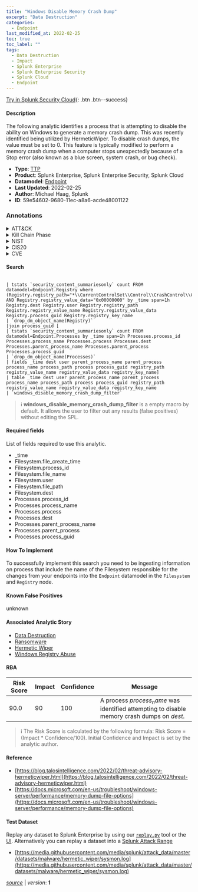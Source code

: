 ```yaml
---
title: "Windows Disable Memory Crash Dump"
excerpt: "Data Destruction"
categories:
  - Endpoint
last_modified_at: 2022-02-25
toc: true
toc_label: ""
tags:
  - Data Destruction
  - Impact
  - Splunk Enterprise
  - Splunk Enterprise Security
  - Splunk Cloud
  - Endpoint
---
```




[Try in Splunk Security Cloud](https://www.splunk.com/en_us/cyber-security.html){: .btn .btn--success}

#### Description

The following analytic identifies a process that is attempting to disable the ability on Windows to generate a memory crash dump. This was recently identified being utilized by HermeticWiper. To disable crash dumps, the value must be set to 0. This feature is typically modified to perform a memory crash dump when a computer stops unexpectedly because of a Stop error (also known as a blue screen, system crash, or bug check).

- **Type**: [TTP](https://github.com/splunk/security_content/wiki/Detection-Analytic-Types)
- **Product**: Splunk Enterprise, Splunk Enterprise Security, Splunk Cloud
- **Datamodel**: [Endpoint](https://docs.splunk.com/Documentation/CIM/latest/User/Endpoint)
- **Last Updated**: 2022-02-25
- **Author**: Michael Haag, Splunk
- **ID**: 59e54602-9680-11ec-a8a6-acde48001122

### Annotations
<details>
  <summary>ATT&CK</summary>

<div markdown="1">

#### [ATT&CK](https://attack.mitre.org/)

| ID          | Technique   | Tactic         |
| ----------- | ----------- |--------------- |
| [T1485](https://attack.mitre.org/techniques/T1485/) | Data Destruction | Impact |

</div>
</details>


<details>
  <summary>Kill Chain Phase</summary>

<div markdown="1">

* Exploitation


</div>
</details>


<details>
  <summary>NIST</summary>

<div markdown="1">

* DE.CM



</div>
</details>

<details>
  <summary>CIS20</summary>

<div markdown="1">

* CIS 3
* CIS 5
* CIS 16



</div>
</details>

<details>
  <summary>CVE</summary>

<div markdown="1">


</div>
</details>


#### Search

```

| tstats `security_content_summariesonly` count FROM datamodel=Endpoint.Registry where (Registry.registry_path="*\\CurrentControlSet\\Control\\CrashControl\\CrashDumpEnabled") AND Registry.registry_value_data="0x00000000" by _time span=1h Registry.dest Registry.user Registry.registry_path Registry.registry_value_name Registry.registry_value_data Registry.process_guid Registry.registry_key_name  
| `drop_dm_object_name(Registry)` 
|join process_guid [
| tstats `security_content_summariesonly` count FROM datamodel=Endpoint.Processes by _time span=1h Processes.process_id Processes.process_name Processes.process Processes.dest Processes.parent_process_name Processes.parent_process Processes.process_guid 
| `drop_dm_object_name(Processes)`  
| fields _time dest user parent_process_name parent_process process_name process_path process process_guid registry_path registry_value_name registry_value_data registry_key_name] 
| table _time dest user parent_process_name parent_process process_name process_path process process_guid registry_path registry_value_name registry_value_data registry_key_name 
| `windows_disable_memory_crash_dump_filter`
```

> :information_source:
> **windows_disable_memory_crash_dump_filter** is a empty macro by default. It allows the user to filter out any results (false positives) without editing the SPL.



#### Required fields
List of fields required to use this analytic.
* _time
* Filesystem.file_create_time
* Filesystem.process_id
* Filesystem.file_name
* Filesystem.user
* Filesystem.file_path
* Filesystem.dest
* Processes.process_id
* Processes.process_name
* Processes.process
* Processes.dest
* Processes.parent_process_name
* Processes.parent_process
* Processes.process_guid



#### How To Implement
To successfully implement this search you need to be ingesting information on process that include the name of the Filesystem responsible for the changes from your endpoints into the `Endpoint` datamodel in the `Filesystem` and `Registry` node.
#### Known False Positives
unknown

#### Associated Analytic Story
* [Data Destruction](/stories/data_destruction)
* [Ransomware](/stories/ransomware)
* [Hermetic Wiper](/stories/hermetic_wiper)
* [Windows Registry Abuse](/stories/windows_registry_abuse)




#### RBA

| Risk Score  | Impact      | Confidence   | Message      |
| ----------- | ----------- |--------------|--------------|
| 90.0 | 90 | 100 | A process $process_name$ was identified attempting to disable memory crash dumps on $dest$. |


> :information_source:
> The Risk Score is calculated by the following formula: Risk Score = (Impact * Confidence/100). Initial Confidence and Impact is set by the analytic author.


#### Reference

* [https://blog.talosintelligence.com/2022/02/threat-advisory-hermeticwiper.html](https://blog.talosintelligence.com/2022/02/threat-advisory-hermeticwiper.html)
* [https://docs.microsoft.com/en-us/troubleshoot/windows-server/performance/memory-dump-file-options](https://docs.microsoft.com/en-us/troubleshoot/windows-server/performance/memory-dump-file-options)



#### Test Dataset
Replay any dataset to Splunk Enterprise by using our [`replay.py`](https://github.com/splunk/attack_data#using-replaypy) tool or the [UI](https://github.com/splunk/attack_data#using-ui).
Alternatively you can replay a dataset into a [Splunk Attack Range](https://github.com/splunk/attack_range#replay-dumps-into-attack-range-splunk-server)

* [https://media.githubusercontent.com/media/splunk/attack_data/master/datasets/malware/hermetic_wiper/sysmon.log](https://media.githubusercontent.com/media/splunk/attack_data/master/datasets/malware/hermetic_wiper/sysmon.log)



[*source*](https://github.com/splunk/security_content/tree/develop/detections/endpoint/windows_disable_memory_crash_dump.yml) \| *version*: **1**